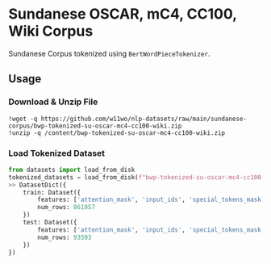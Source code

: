# Sundanese OSCAR, mC4, CC100, Wiki Corpus

Sundanese Corpus tokenized using `BertWordPieceTokenizer`.

## Usage

### Download & Unzip File

```
!wget -q https://github.com/w11wo/nlp-datasets/raw/main/sundanese-corpus/bwp-tokenized-su-oscar-mc4-cc100-wiki.zip
!unzip -q /content/bwp-tokenized-su-oscar-mc4-cc100-wiki.zip
```

### Load Tokenized Dataset

```python
from datasets import load_from_disk
tokenized_datasets = load_from_disk(f"bwp-tokenized-su-oscar-mc4-cc100-wiki")
>> DatasetDict({
    train: Dataset({
        features: ['attention_mask', 'input_ids', 'special_tokens_mask', 'token_type_ids'],
        num_rows: 861057
    })
    test: Dataset({
        features: ['attention_mask', 'input_ids', 'special_tokens_mask', 'token_type_ids'],
        num_rows: 93593
    })
})
```
